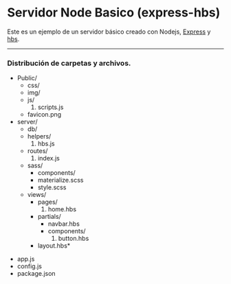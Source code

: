 # Servidor Node Basico (express-hbs)

Este es un ejemplo de un servidor básico creado con Nodejs, [Express](http://expressjs.com/en/4x/api.html) y [hbs](https://github.com/pillarjs/hbs).

---
### Distribución de carpetas y archivos.
* Public/
    * css/
    * img/
    * js/
        1. scripts.js
    * favicon.png
* server/
    * db/
    * helpers/
         1. hbs.js
    * routes/
        1. index.js
    * sass/
         - components/
         - materialize.scss
         - style.scss
    * views/
         - pages/
            1. home.hbs
         - partials/
             + navbar.hbs
             + components/
                1. button.hbs
         - layout.hbs*
- app.js
- config.js
- package.json